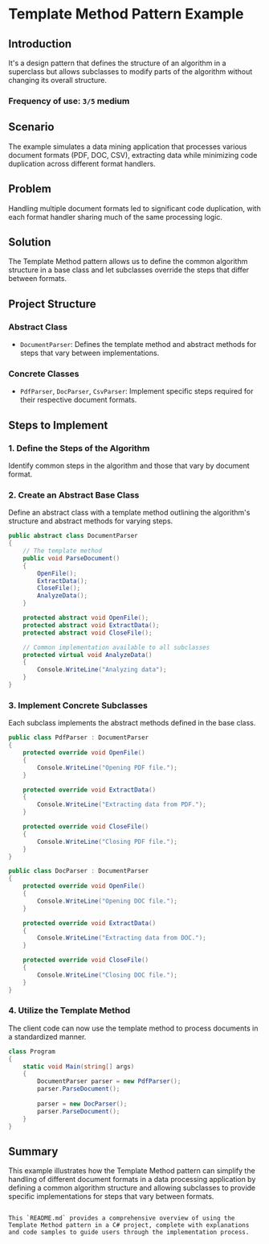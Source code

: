 # Template Method Pattern Example

## Introduction
It's a design pattern that defines the structure of an algorithm in a superclass but allows subclasses to modify parts of the algorithm without changing its overall structure.
### Frequency of use: `3/5` medium

## Scenario
The example simulates a data mining application that processes various document formats (PDF, DOC, CSV), extracting data while minimizing code duplication across different format handlers.

## Problem
Handling multiple document formats led to significant code duplication, with each format handler sharing much of the same processing logic.

## Solution
The Template Method pattern allows us to define the common algorithm structure in a base class and let subclasses override the steps that differ between formats.

## Project Structure

### Abstract Class
- `DocumentParser`: Defines the template method and abstract methods for steps that vary between implementations.

### Concrete Classes
- `PdfParser`, `DocParser`, `CsvParser`: Implement specific steps required for their respective document formats.

## Steps to Implement

### 1. Define the Steps of the Algorithm
Identify common steps in the algorithm and those that vary by document format.

### 2. Create an Abstract Base Class
Define an abstract class with a template method outlining the algorithm's structure and abstract methods for varying steps.

```csharp
public abstract class DocumentParser
{
    // The template method
    public void ParseDocument()
    {
        OpenFile();
        ExtractData();
        CloseFile();
        AnalyzeData();
    }

    protected abstract void OpenFile();
    protected abstract void ExtractData();
    protected abstract void CloseFile();

    // Common implementation available to all subclasses
    protected virtual void AnalyzeData()
    {
        Console.WriteLine("Analyzing data");
    }
}
```

### 3. Implement Concrete Subclasses
Each subclass implements the abstract methods defined in the base class.

```csharp
public class PdfParser : DocumentParser
{
    protected override void OpenFile()
    {
        Console.WriteLine("Opening PDF file.");
    }

    protected override void ExtractData()
    {
        Console.WriteLine("Extracting data from PDF.");
    }

    protected override void CloseFile()
    {
        Console.WriteLine("Closing PDF file.");
    }
}

public class DocParser : DocumentParser
{
    protected override void OpenFile()
    {
        Console.WriteLine("Opening DOC file.");
    }

    protected override void ExtractData()
    {
        Console.WriteLine("Extracting data from DOC.");
    }

    protected override void CloseFile()
    {
        Console.WriteLine("Closing DOC file.");
    }
}
```

### 4. Utilize the Template Method
The client code can now use the template method to process documents in a standardized manner.

```csharp
class Program
{
    static void Main(string[] args)
    {
        DocumentParser parser = new PdfParser();
        parser.ParseDocument();
        
        parser = new DocParser();
        parser.ParseDocument();
    }
}
```

## Summary
This example illustrates how the Template Method pattern can simplify the handling of different document formats in a data processing application by defining a common algorithm structure and allowing subclasses to provide specific implementations for steps that vary between formats.
```

This `README.md` provides a comprehensive overview of using the Template Method pattern in a C# project, complete with explanations and code samples to guide users through the implementation process.